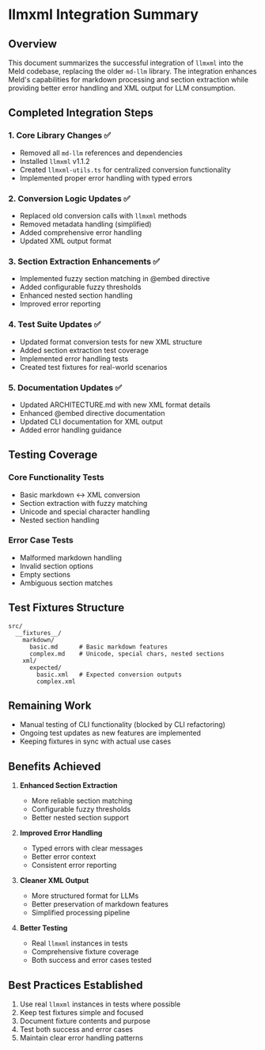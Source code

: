# llmxml Integration Summary

## Overview
This document summarizes the successful integration of `llmxml` into the Meld codebase, replacing the older `md-llm` library. The integration enhances Meld's capabilities for markdown processing and section extraction while providing better error handling and XML output for LLM consumption.

## Completed Integration Steps

### 1. Core Library Changes ✅
- Removed all `md-llm` references and dependencies
- Installed `llmxml` v1.1.2
- Created `llmxml-utils.ts` for centralized conversion functionality
- Implemented proper error handling with typed errors

### 2. Conversion Logic Updates ✅
- Replaced old conversion calls with `llmxml` methods
- Removed metadata handling (simplified)
- Added comprehensive error handling
- Updated XML output format

### 3. Section Extraction Enhancements ✅
- Implemented fuzzy section matching in @embed directive
- Added configurable fuzzy thresholds
- Enhanced nested section handling
- Improved error reporting

### 4. Test Suite Updates ✅
- Updated format conversion tests for new XML structure
- Added section extraction test coverage
- Implemented error handling tests
- Created test fixtures for real-world scenarios

### 5. Documentation Updates ✅
- Updated ARCHITECTURE.md with new XML format details
- Enhanced @embed directive documentation
- Updated CLI documentation for XML output
- Added error handling guidance

## Testing Coverage

### Core Functionality Tests
- Basic markdown ↔ XML conversion
- Section extraction with fuzzy matching
- Unicode and special character handling
- Nested section handling

### Error Case Tests
- Malformed markdown handling
- Invalid section options
- Empty sections
- Ambiguous section matches

## Test Fixtures Structure
```
src/
  __fixtures__/
    markdown/
      basic.md      # Basic markdown features
      complex.md    # Unicode, special chars, nested sections
    xml/
      expected/
        basic.xml   # Expected conversion outputs
        complex.xml
```

## Remaining Work
- Manual testing of CLI functionality (blocked by CLI refactoring)
- Ongoing test updates as new features are implemented
- Keeping fixtures in sync with actual use cases

## Benefits Achieved
1. **Enhanced Section Extraction**
   - More reliable section matching
   - Configurable fuzzy thresholds
   - Better nested section support

2. **Improved Error Handling**
   - Typed errors with clear messages
   - Better error context
   - Consistent error reporting

3. **Cleaner XML Output**
   - More structured format for LLMs
   - Better preservation of markdown features
   - Simplified processing pipeline

4. **Better Testing**
   - Real `llmxml` instances in tests
   - Comprehensive fixture coverage
   - Both success and error cases tested

## Best Practices Established
1. Use real `llmxml` instances in tests where possible
2. Keep test fixtures simple and focused
3. Document fixture contents and purpose
4. Test both success and error cases
5. Maintain clear error handling patterns 